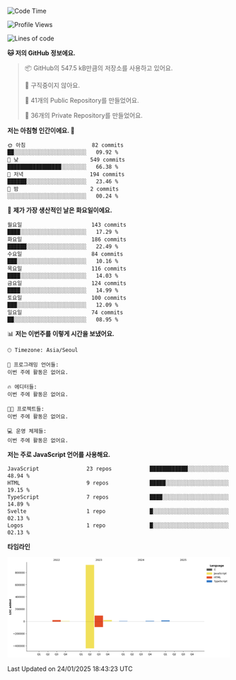 <!--START_SECTION:waka-->
![Code Time](http://img.shields.io/badge/Code%20Time-131%20hrs%204%20mins-blue)

![Profile Views](http://img.shields.io/badge/Profile%20Views-0-blue)

![Lines of code](https://img.shields.io/badge/%EC%A0%80%EB%8A%94%20%EC%97%AC%ED%83%9C%EA%B9%8C%EC%A7%80%20-1.1%20million%20%EC%A4%84%EC%9D%98%20%EC%BD%94%EB%93%9C%EB%A5%BC%20%EC%9E%91%EC%84%B1%ED%96%88%EC%96%B4%EC%9A%94.-blue)

**🐱 저의 GitHub 정보에요.** 

> 📦 GitHub의 547.5 kB만큼의 저장소를 사용하고 있어요. 
 > 
> 🚫 구직중이지 않아요.
 > 
> 📜 41개의 Public Repository를 만들었어요. 
 > 
> 🔑 36개의 Private Repository를 만들었어요. 
 > 
**저는 아침형 인간이에요. 🐤** 

```text
🌞 아침                     82 commits          ██░░░░░░░░░░░░░░░░░░░░░░░   09.92 % 
🌆 낮　                     549 commits         █████████████████░░░░░░░░   66.38 % 
🌃 저녁                     194 commits         ██████░░░░░░░░░░░░░░░░░░░   23.46 % 
🌙 밤　                     2 commits           ░░░░░░░░░░░░░░░░░░░░░░░░░   00.24 % 
```
📅 **제가 가장 생산적인 날은 화요일이에요.** 

```text
월요일                      143 commits         ████░░░░░░░░░░░░░░░░░░░░░   17.29 % 
화요일                      186 commits         ██████░░░░░░░░░░░░░░░░░░░   22.49 % 
수요일                      84 commits          ███░░░░░░░░░░░░░░░░░░░░░░   10.16 % 
목요일                      116 commits         ████░░░░░░░░░░░░░░░░░░░░░   14.03 % 
금요일                      124 commits         ████░░░░░░░░░░░░░░░░░░░░░   14.99 % 
토요일                      100 commits         ███░░░░░░░░░░░░░░░░░░░░░░   12.09 % 
일요일                      74 commits          ██░░░░░░░░░░░░░░░░░░░░░░░   08.95 % 
```


📊 **저는 이번주를 이렇게 시간을 보냈어요.** 

```text
🕑︎ Timezone: Asia/Seoul

💬 프로그래밍 언어들: 
이번 주에 활동은 없어요.

🔥 에디터들: 
이번 주에 활동은 없어요.

🐱‍💻 프로젝트들: 
이번 주에 활동은 없어요.

💻 운영 체제들: 
이번 주에 활동은 없어요.
```

**저는 주로 JavaScript 언어를 사용해요.** 

```text
JavaScript               23 repos            ████████████░░░░░░░░░░░░░   48.94 % 
HTML                     9 repos             █████░░░░░░░░░░░░░░░░░░░░   19.15 % 
TypeScript               7 repos             ████░░░░░░░░░░░░░░░░░░░░░   14.89 % 
Svelte                   1 repo              █░░░░░░░░░░░░░░░░░░░░░░░░   02.13 % 
Logos                    1 repo              █░░░░░░░░░░░░░░░░░░░░░░░░   02.13 % 
```



**타임라인**

![Lines of Code chart](https://raw.githubusercontent.com/project-dy/project-dy/main/assets/bar_graph.png)


 Last Updated on 24/01/2025 18:43:23 UTC
<!--END_SECTION:waka-->
